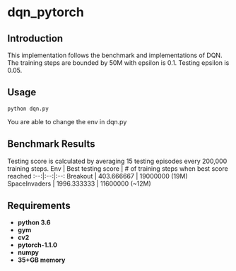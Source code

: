 # dqn_pytorch
## Introduction
This implementation follows the benchmark and implementations of DQN. The training steps are bounded by 50M with epsilon is 0.1. Testing epsilon is 0.05.

## Usage
```
python dqn.py
```
You are able to change the env in dqn.py

## Benchmark Results
Testing score is calculated by averaging 15 testing episodes every 200,000 training steps.
 Env | Best testing score | # of training steps when best score reached
:--:|:--:|:--:
Breakout | 403.666667 | 19000000 (19M)
SpaceInvaders | 1996.333333 | 11600000 (~12M)

## Requirements

* **python 3.6**
* **gym**
* **cv2**
* **pytorch-1.1.0** 
* **numpy**
* **35+GB memory**
